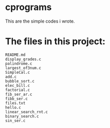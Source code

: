 # cprograms
This are the simple codes i wrote.

# The files in this project: 

    README.md
    display_grades.c
    palindrome.c
    largest_of3num.c
    SimpleCal.c
    add.c
    bubble_sort.c
    elec_bill.c
    factorial.c
    fib_ser_ar.c
    fibb_ser.c
    files.txt
    hello.c
    linear_search_rnt.c
    binary_search.c
    sin_ser.c